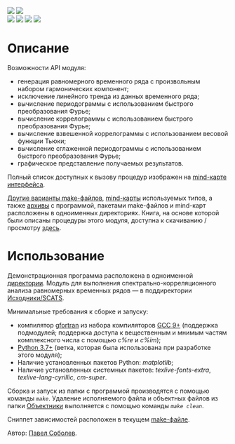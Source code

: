 [![](https://img.shields.io/badge/GitHub-Paveloom/C3-5DA399.svg)](https://github.com/Paveloom/) [![](https://img.shields.io/badge/license-Unlicense-5DA399.svg)](https://github.com/Paveloom/C3/blob/master/LICENSE.md) <br>
[![](https://img.shields.io/badge/release-v1.3.0-informational.svg)](https://github.com/Paveloom/C3/releases/tag/v1.3.0) [![](https://img.shields.io/badge/platforms-linux,%20macOS-3E6680.svg)](#) [![](https://img.shields.io/badge/requires-gcc%209.1%2B-critical.svg)](https://gcc.gnu.org/wiki/GFortran/News#GCC9) [![](https://img.shields.io/badge/requires-python%203.7%2B-critical.svg)](https://www.python.org/downloads/)

# Описание

Возможности API модуля:
+ генерация равномерного временного ряда с произвольным набором гармонических компонент;
+ исключение линейного тренда из данных временного ряда;
+ вычисление периодограммы с использованием быстрого преобразования Фурье;
+ вычисление коррелограммы с использованием быстрого преобразования Фурье;
+ вычисление взвешенной коррелограммы с использованием весовой функции Тьюки;
+ вычисление сглаженной периодограммы с использованием быстрого преобразования Фурье;
+ графическое представление получаемых результатов.

Полный список доступных к вызову процедур изображен на [mind-карте интерфейса](https://github.com/Paveloom/C3/blob/master/Mind-карты/SCATS%20API/SCATS%20API.svg).

[Другие варианты make-файлов](https://github.com/Paveloom/C3/tree/master/Программа/Make-файлы), [mind-карты](https://github.com/Paveloom/C3/tree/master/Mind-карты) используемых типов, а также [архивы](https://github.com/Paveloom/C3/tree/master/Архивы) с программой, пакетами make-файлов и mind-карт расположены в одноименных директориях. Книга, на основе которой были описаны процедуры этого модуля, доступна к скачиванию / просмотру [здесь](https://github.com/Paveloom/C3/blob/master/Материалы/В.%20В.%20Витязев%20—%20Спектрально-корреляционный%20анализ%20равномерных%20временных%20рядов.pdf).

# Использование

Демонстрационная программа расположена в одноименной [директории](https://github.com/Paveloom/C3/tree/master/Программа). Модуль для выполнения спектрально-корреляционного анализа равномерных временных рядов — в поддиректории [Исходники/SCATS](https://github.com/Paveloom/C3/tree/master/Программа/Исходники/SCATS).

Минимальные требования к сборке и запуску:
+ компилятор [gfortran](https://gcc.gnu.org/wiki/GFortran) из набора компиляторов [GCC 9+](https://gcc.gnu.org/wiki/GFortran/News#GCC9) (поддержка подмодулей; поддержка доступа к вещественным и мнимым частям комплексного числа с помощью _c%re_ и _c%im_);
+ [Python 3.7+](https://www.python.org/downloads/) (ветка, которая была использована при разработке этого модуля);
+ Наличие установленных пакетов Python: _matplotlib_;
+ Наличие установленных системных пакетов: _texlive-fonts-extra_, _texlive-lang-cyrillic_, _cm-super_.

Сборка и запуск из папки с программой производятся с помощью команды _``make``_. Удаление исполняемого файла и объектных файлов из папки [Объектники](https://github.com/Paveloom/C3/tree/master/Программа/Объектники) выполняется с помощью команды _``make clean``_.

Сниппет зависимостей расположен в текущем [make-файле](https://github.com/Paveloom/C3/blob/master/Программа/Makefile?ts=5).

Автор: [Павел Соболев](http://paveloom.tk).